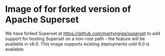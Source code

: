 # Image of for forked version of Apache Superset

We have forked Superset at https://github.com/martyngigg/superset to add support
for hosting Superset on a non-root path - the feature will be available in v6.0.
This image supports existing deployments until 6.0 is available.
